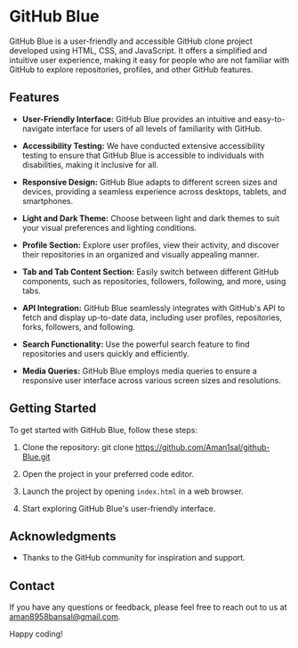 # GitHub Blue

GitHub Blue is a user-friendly and accessible GitHub clone project developed using HTML, CSS, and JavaScript. It offers a simplified and intuitive user experience, making it easy for people who are not familiar with GitHub to explore repositories, profiles, and other GitHub features.

## Features

- **User-Friendly Interface:** GitHub Blue provides an intuitive and easy-to-navigate interface for users of all levels of familiarity with GitHub.

- **Accessibility Testing:** We have conducted extensive accessibility testing to ensure that GitHub Blue is accessible to individuals with disabilities, making it inclusive for all.

- **Responsive Design:** GitHub Blue adapts to different screen sizes and devices, providing a seamless experience across desktops, tablets, and smartphones.

- **Light and Dark Theme:** Choose between light and dark themes to suit your visual preferences and lighting conditions.

- **Profile Section:** Explore user profiles, view their activity, and discover their repositories in an organized and visually appealing manner.

- **Tab and Tab Content Section:** Easily switch between different GitHub components, such as repositories, followers, following, and more, using tabs.

- **API Integration:** GitHub Blue seamlessly integrates with GitHub's API to fetch and display up-to-date data, including user profiles, repositories, forks, followers, and following.

- **Search Functionality:** Use the powerful search feature to find repositories and users quickly and efficiently.

- **Media Queries:** GitHub Blue employs media queries to ensure a responsive user interface across various screen sizes and resolutions.

## Getting Started

To get started with GitHub Blue, follow these steps:

1. Clone the repository:
git clone https://github.com/Aman1sal/github-Blue.git

2. Open the project in your preferred code editor.

3. Launch the project by opening `index.html` in a web browser.

4. Start exploring GitHub Blue's user-friendly interface.



## Acknowledgments

- Thanks to the GitHub community for inspiration and support.

## Contact

If you have any questions or feedback, please feel free to reach out to us at [aman8958bansal@gmail.com](mailto:aman8958bansal@gmail.com).

Happy coding!
